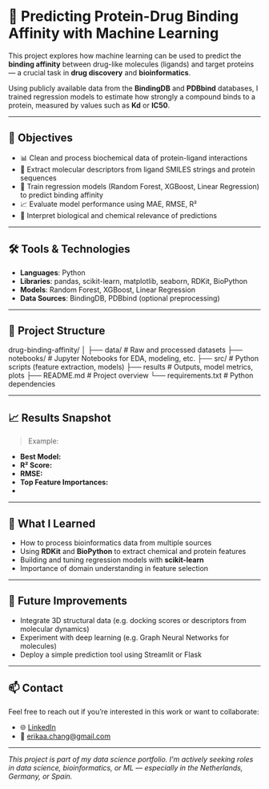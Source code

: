 # 🔬 Predicting Protein-Drug Binding Affinity with Machine Learning

This project explores how machine learning can be used to predict the **binding affinity** between drug-like molecules (ligands) and target proteins — a crucial task in **drug discovery** and **bioinformatics**.

Using publicly available data from the **BindingDB** and **PDBbind** databases, I trained regression models to estimate how strongly a compound binds to a protein, measured by values such as **Kd** or **IC50**.

---

## 🎯 Objectives

- 📊 Clean and process biochemical data of protein-ligand interactions
- 🧪 Extract molecular descriptors from ligand SMILES strings and protein sequences
- 🤖 Train regression models (Random Forest, XGBoost, Linear Regression) to predict binding affinity
- 📈 Evaluate model performance using MAE, RMSE, R²
- 🧬 Interpret biological and chemical relevance of predictions

---

## 🛠️ Tools & Technologies

- **Languages**: Python  
- **Libraries**: pandas, scikit-learn, matplotlib, seaborn, RDKit, BioPython  
- **Models**: Random Forest, XGBoost, Linear Regression  
- **Data Sources**: BindingDB, PDBbind (optional preprocessing)

---

## 📂 Project Structure
drug-binding-affinity/
│
├── data/            # Raw and processed datasets
├── notebooks/       # Jupyter Notebooks for EDA, modeling, etc.
├── src/            # Python scripts (feature extraction, models)
├── results         # Outputs, model metrics, plots
├── README.md        # Project overview
└── requirements.txt # Python dependencies


---

## 📈 Results Snapshot

> Example:
- **Best Model:**  
- **R² Score:**   
- **RMSE:**   
- **Top Feature Importances:**
- 
---

## 🧠 What I Learned

- How to process bioinformatics data from multiple sources
- Using **RDKit** and **BioPython** to extract chemical and protein features
- Building and tuning regression models with **scikit-learn**
- Importance of domain understanding in feature selection

---

## 🚀 Future Improvements

- Integrate 3D structural data (e.g. docking scores or descriptors from molecular dynamics)
- Experiment with deep learning (e.g. Graph Neural Networks for molecules)
- Deploy a simple prediction tool using Streamlit or Flask

---

## 📫 Contact

Feel free to reach out if you’re interested in this work or want to collaborate:

- 🌐 [LinkedIn](https://www.linkedin.com/in/ecdazevedo)  
- 📧 erikaa.chang@gmail.com

---

_This project is part of my data science portfolio. I'm actively seeking roles in data science, bioinformatics, or ML — especially in the Netherlands, Germany, or Spain._


